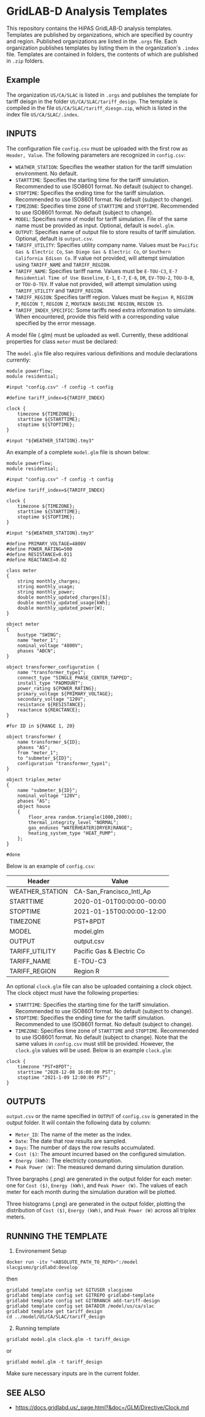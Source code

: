 # GridLAB-D Analysis Templates

This repository contains the HiPAS GridLAB-D analysis templates.  Templates are published by organizations, which are specified by country and region.  Published organizations are listed in the `.orgs` file.  Each organization publishes templates by listing them in the organization's `.index` file.  Templates are contained in folders, the contents of which are published in `.zip` folders.

## Example

The organization `US/CA/SLAC` is listed in `.orgs` and publishes the template for tariff deisgn in the folder `US/CA/SLAC/tariff_design`.  The template is compiled in the file `US/CA/SLAC/tariff_diesgn.zip`, which is listed in the index file `US/CA/SLAC/.index`.

INPUTS
------

The configuration file `config.csv` must be uploaded with the first row as `Header, Value`. The following parameters are recognized in `config.csv`:
* `WEATHER_STATION`: Specifies the weather station for the tariff simulation environment. No default.
* `STARTTIME`: Specifies the starting time for the tariff simulation. Recommended to use ISO8601 format. No default (subject to change). 
* `STOPTIME`: Specifies the ending time for the tariff simulation. Recommended to use ISO8601 format. No default (subject to change). 
* `TIMEZONE`: Specifies time zone of `STARTTIME` and `STOPTIME`. Recommended to use ISO8601 format. No default (subject to change). 
* `MODEL`: Specifies name of model for tariff simulation. File of the same name must be provided as input. Optional, default is `model.glm`. 
* `OUTPUT`: Specifies name of output file to store results of tariff simulation. Optional, default is `output.csv`. 
* `TARIFF_UTILITY`: Specifies utility company name. Values must be `Pacific Gas & Electric Co`, `San Diego Gas & Electric Co`, or `Southern California Edison Co`. If value not provided, will attempt simulation using `TARIFF_NAME` and `TARIFF_REGION`. 
* `TARIFF_NAME`: Specifies tariff name. Values must be `E-TOU-C3`, `E-7 Residential Time of Use Baseline`, `E-1`, `E-7`, `E-6`, `DR`, `EV-TOU-2`, `TOU-D-B`, or `TOU-D-TEV`. If value not provided, will attempt simulation using `TARIFF_UTILITY` and `TARIFF_REGION`.
* `TARIFF_REGION`: Specifies tariff region. Values must be `Region R`, `REGION P`, `REGION T`, `REGION Z`, `MOUTAIN BASELINE REGION`, `REGION 15`. 
* `TARIFF_INDEX_SPECIFIC`: Some tariffs need extra information to simulate. When encountered, provide this field with a corresponding value specified by the error message.

A model file (.glm) must be uploaded as well. Currently, these additional properties for class `meter` must be declared:

The `model.glm` file also requires various definitions and module declarations currently:

```
module powerflow;
module residential;

#input "config.csv" -f config -t config

#define tariff_index=${TARIFF_INDEX}

clock {
	timezone ${TIMEZONE};
	starttime ${STARTTIME};
	stoptime ${STOPTIME};
}

#input "${WEATHER_STATION}.tmy3"
```
An example of a complete `model.glm` file is shown below:
```
module powerflow;
module residential;

#input "config.csv" -f config -t config

#define tariff_index=${TARIFF_INDEX}

clock {
	timezone ${TIMEZONE};
	starttime ${STARTTIME};
	stoptime ${STOPTIME};
}

#input "${WEATHER_STATION}.tmy3"

#define PRIMARY_VOLTAGE=4800V
#define POWER_RATING=500
#define RESISTANCE=0.011
#define REACTANCE=0.02

class meter 
{
	string monthly_charges;
	string monthly_usage;
	string monthly_power;
	double monthly_updated_charges[$];
	double monthly_updated_usage[kWh];
	double monthly_updated_power[W];
}

object meter
{
	bustype "SWING";
	name "meter_1";	
	nominal_voltage "4800V";
	phases "ABCN";
}

object transformer_configuration {
	name "transformer_type1";
	connect_type "SINGLE_PHASE_CENTER_TAPPED";
  	install_type "PADMOUNT";
  	power_rating ${POWER_RATING};
  	primary_voltage ${PRIMARY_VOLTAGE};
  	secondary_voltage "120V";
  	resistance ${RESISTANCE};
  	reactance ${REACTANCE};
}

#for ID in ${RANGE 1, 20}

object transformer {
	name transformer_${ID};
  	phases "AS";
  	from "meter_1";
  	to "submeter_${ID}";
  	configuration "transformer_type1";
}
  
object triplex_meter
{
	name "submeter_${ID}";
	nominal_voltage "120V";
	phases "AS";
	object house
	{
		floor_area random.triangle(1000,2000);
		thermal_integrity_level "NORMAL";
		gas_enduses "WATERHEATER|DRYER|RANGE";
		heating_system_type "HEAT_PUMP";
	};
}

#done
```


Below is an example of `config.csv`:

| Header                  | Value
| ----------------------- | -----------------
| WEATHER_STATION         | CA-San_Francisco_Intl_Ap
| STARTTIME               | 2020-01-01T00:00:00-00:00
| STOPTIME                | 2021-01-15T00:00:00-12:00
| TIMEZONE                | PST+8PDT
| MODEL                   | model.glm
| OUTPUT                  | output.csv
| TARIFF_UTILITY          | Pacific Gas & Electric Co
| TARIFF_NAME             | E-TOU-C3
| TARIFF_REGION           | Region R

An optional `clock.glm` file can also be uploaded containing a clock object. The clock object must have the following properties:
* `STARTTIME`: Specifies the starting time for the tariff simulation. Recommended to use ISO8601 format. No default (subject to change). 
* `STOPTIME`: Specifies the ending time for the tariff simulation. Recommended to use ISO8601 format. No default (subject to change). 
* `TIMEZONE`: Specifies time zone of `STARTTIME` and `STOPTIME`. Recommended to use ISO8601 format. No default (subject to change). 
Note that the same values in `config.csv` must still be provided. However, the `clock.glm` values will be used. Below is an example `clock.glm`:
```
clock {
	timezone "PST+8PDT";
	starttime "2020-12-08 16:00:00 PST";
	stoptime "2021-1-09 12:00:00 PST";
}
```

OUTPUTS
-------
`output.csv` or the name specified in `OUTPUT` of `config.csv` is generated in the output folder.  It will contain the following data by column:
* `Meter_ID`: The name of the meter as the index.
* `Date`: The date that row results are sampled. 
* `Days`: The number of days the row results accumulated. 
* `Cost ($)`: The amount incurred based on the configured simulation.
* `Energy (kWh)`: The electricty consumption. 
* `Peak Power (W)`: The measured demand during simulation duration. 

Three bargraphs (.png) are generated in the output folder for each meter: one for `Cost ($)`, `Energy (kWh)`, and `Peak Power (W)`. The values of each meter for each month during the simulation duration will be plotted. 

Three histograms (.png) are generated in the output folder, plotting the distribution of `Cost ($)`, `Energy (kWh)`, and `Peak Power (W)` across all triplex meters. 

RUNNING THE TEMPLATE
-------
1) Environement Setup 

`docker run -itv "<ABSOLUTE_PATH_TO_REPO>":/model slacgismo/gridlabd:develop`

then

```
gridlabd template config set GITUSER slacgismo
gridlabd template config set GITREPO gridlabd-template
gridlabd template config set GITBRANCH add-tariff-design
gridlabd template config set DATADIR /model/us/ca/slac
gridlabd template get tariff_design
cd ../model/US/CA/SLAC/tariff_design
```
2) Running template 

`gridlabd model.glm clock.glm -t tariff_design` 

or 

`gridlabd model.glm -t tariff_design` 

Make sure necessary inputs are in the current folder. 

SEE ALSO
-------
* https://docs.gridlabd.us/_page.html?&doc=/GLM/Directive/Clock.md
